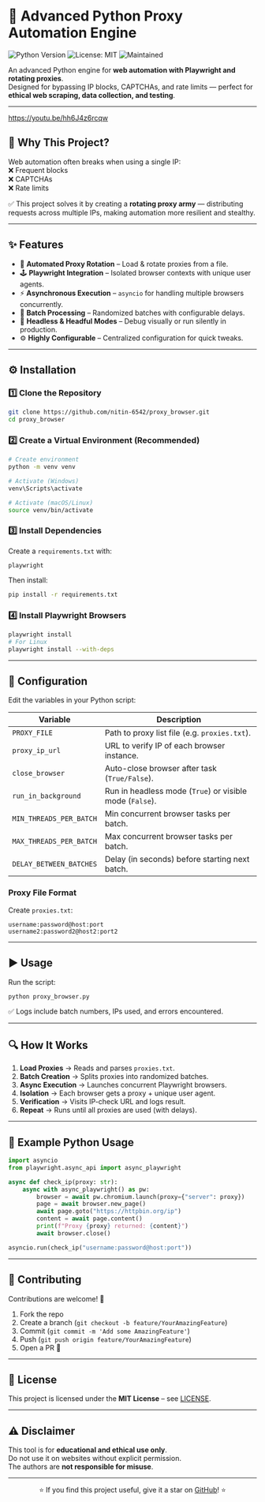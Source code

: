 
# 🚀 Advanced Python Proxy Automation Engine

![Python Version](https://img.shields.io/badge/python-3.8+-blue.svg)
![License: MIT](https://img.shields.io/badge/License-MIT-yellow.svg)
![Maintained](https://img.shields.io/badge/Maintained%3F-yes-green.svg)

An advanced Python engine for **web automation with Playwright and rotating proxies**.  
Designed for bypassing IP blocks, CAPTCHAs, and rate limits — perfect for **ethical web scraping, data collection, and testing**.

---

https://youtu.be/hh6J4z6rcqw

## 📌 Why This Project?

Web automation often breaks when using a single IP:  
❌ Frequent blocks  
❌ CAPTCHAs  
❌ Rate limits  

✅ This project solves it by creating a **rotating proxy army** — distributing requests across multiple IPs, making automation more resilient and stealthy.

---

## ✨ Features

- 🔄 **Automated Proxy Rotation** – Load & rotate proxies from a file.
- 🕹 **Playwright Integration** – Isolated browser contexts with unique user agents.
- ⚡ **Asynchronous Execution** – `asyncio` for handling multiple browsers concurrently.
- 🧩 **Batch Processing** – Randomized batches with configurable delays.
- 👀 **Headless & Headful Modes** – Debug visually or run silently in production.
- ⚙️ **Highly Configurable** – Centralized configuration for quick tweaks.

---

## ⚙️ Installation

### 1️⃣ Clone the Repository
```bash
git clone https://github.com/nitin-6542/proxy_browser.git
cd proxy_browser
```

### 2️⃣ Create a Virtual Environment (Recommended)
```bash
# Create environment
python -m venv venv

# Activate (Windows)
venv\Scripts\activate

# Activate (macOS/Linux)
source venv/bin/activate
```

### 3️⃣ Install Dependencies
Create a `requirements.txt` with:
```
playwright
```
Then install:
```bash
pip install -r requirements.txt
```

### 4️⃣ Install Playwright Browsers
```bash
playwright install
# For Linux
playwright install --with-deps
```

---

## 🔧 Configuration

Edit the variables in your Python script:

| Variable                | Description                                                        |
|--------------------------|--------------------------------------------------------------------|
| `PROXY_FILE`            | Path to proxy list file (e.g. `proxies.txt`).                      |
| `proxy_ip_url`          | URL to verify IP of each browser instance.                         |
| `close_browser`         | Auto-close browser after task (`True/False`).                      |
| `run_in_background`     | Run in headless mode (`True`) or visible mode (`False`).           |
| `MIN_THREADS_PER_BATCH` | Min concurrent browser tasks per batch.                            |
| `MAX_THREADS_PER_BATCH` | Max concurrent browser tasks per batch.                            |
| `DELAY_BETWEEN_BATCHES` | Delay (in seconds) before starting next batch.                     |

### Proxy File Format
Create `proxies.txt`:
```
username:password@host:port
username2:password2@host2:port2
```

---

## ▶️ Usage

Run the script:
```bash
python proxy_browser.py
```

✅ Logs include batch numbers, IPs used, and errors encountered.

---

## 🔍 How It Works

1. **Load Proxies** → Reads and parses `proxies.txt`.  
2. **Batch Creation** → Splits proxies into randomized batches.  
3. **Async Execution** → Launches concurrent Playwright browsers.  
4. **Isolation** → Each browser gets a proxy + unique user agent.  
5. **Verification** → Visits IP-check URL and logs result.  
6. **Repeat** → Runs until all proxies are used (with delays).  

---

## 📝 Example Python Usage
```python
import asyncio
from playwright.async_api import async_playwright

async def check_ip(proxy: str):
    async with async_playwright() as pw:
        browser = await pw.chromium.launch(proxy={"server": proxy})
        page = await browser.new_page()
        await page.goto("https://httpbin.org/ip")
        content = await page.content()
        print(f"Proxy {proxy} returned: {content}")
        await browser.close()

asyncio.run(check_ip("username:password@host:port"))
```

---

## 🤝 Contributing

Contributions are welcome! 🚀  

1. Fork the repo  
2. Create a branch (`git checkout -b feature/YourAmazingFeature`)  
3. Commit (`git commit -m 'Add some AmazingFeature'`)  
4. Push (`git push origin feature/YourAmazingFeature`)  
5. Open a PR 🎉  

---

## 📄 License

This project is licensed under the **MIT License** – see [LICENSE](LICENSE).

---

## ⚠️ Disclaimer

This tool is for **educational and ethical use only**.  
Do not use it on websites without explicit permission.  
The authors are **not responsible for misuse**.

---

<div align="center">

⭐ If you find this project useful, give it a star on [GitHub](https://github.com/nitin-6542/proxy_browser)! ⭐  

</div>
